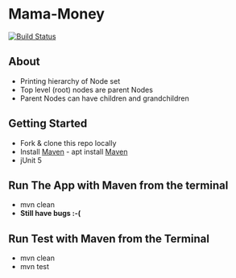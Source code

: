 # Mama-Money
[![Build Status](https://travis-ci.org/Unalo/Mama-Money.svg?branch=master)](https://travis-ci.org/Unalo/Mama-Money)
## About 
- Printing hierarchy of Node set      
- Top level (root) nodes are parent Nodes
- Parent Nodes can have children and grandchildren 

## Getting Started
- Fork & clone this repo locally
- Install [Maven](https://maven.apache.org/) - apt install [Maven](https://maven.apache.org/)
- jUnit 5

## Run The App with Maven from the terminal
- mvn clean
- **Still have bugs :-(** 

## Run Test with Maven from the Terminal
- mvn clean
- mvn test
